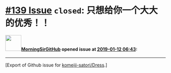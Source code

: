 # [\#139 Issue](https://github.com/komeiji-satori/Dress/issues/139) `closed`: 只想给你一个大大的优秀！！

#### <img src="https://avatars.githubusercontent.com/u/28773587?u=a13fc5c566827cb8cf04ebf3fa4694b3b55c8556&v=4" width="50">[MorningSirGitHub](https://github.com/MorningSirGitHub) opened issue at [2019-01-12 06:43](https://github.com/komeiji-satori/Dress/issues/139):






-------------------------------------------------------------------------------



[Export of Github issue for [komeiji-satori/Dress](https://github.com/komeiji-satori/Dress).]
